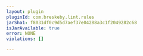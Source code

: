 ```yaml
---
layout: plugin
pluginId: com.breskeby.lint.rules
jarSha1: f8031df0c9d5d7aef37e04288a3c1f2049282c68
isJarAvailable: true
error: NONE
violations: []

---
```

